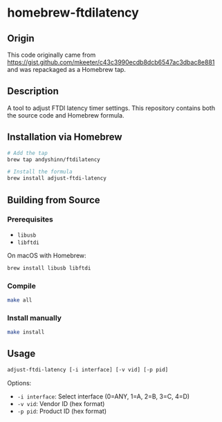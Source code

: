 # homebrew-ftdilatency

## Origin

This code originally came from https://gist.github.com/mkeeter/c43c3990ecdb8dcb6547ac3dbac8e881 and was repackaged as a Homebrew tap.

## Description

A tool to adjust FTDI latency timer settings. This repository contains both the source code and Homebrew formula.

## Installation via Homebrew

```bash
# Add the tap
brew tap andyshinn/ftdilatency

# Install the formula
brew install adjust-ftdi-latency
```

## Building from Source

### Prerequisites
- `libusb`
- `libftdi`

On macOS with Homebrew:
```bash
brew install libusb libftdi
```

### Compile
```bash
make all
```

### Install manually
```bash
make install
```

## Usage

```bash
adjust-ftdi-latency [-i interface] [-v vid] [-p pid]
```

Options:
- `-i interface`: Select interface (0=ANY, 1=A, 2=B, 3=C, 4=D)
- `-v vid`: Vendor ID (hex format)
- `-p pid`: Product ID (hex format)
